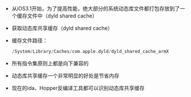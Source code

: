 - 从iOS3.1开始，为了提高性能，绝大部分的系统动态库文件都打包存放到了一个缓存文件中（dyld shared cache）
- 获取动态库共享缓存（dyld shared cache）
- 缓存文件路径：

    ```objectivec
    /System/Library/Caches/com.apple.dyld/dyld_shared_cache_armX
    ```

- 所有指令集原则上都是向下兼容的
- 动态库共享缓存一个非常明显的好处是节省内存
- 现在的ida、Hopper反编译工具都可以识别动态库共享缓存
 